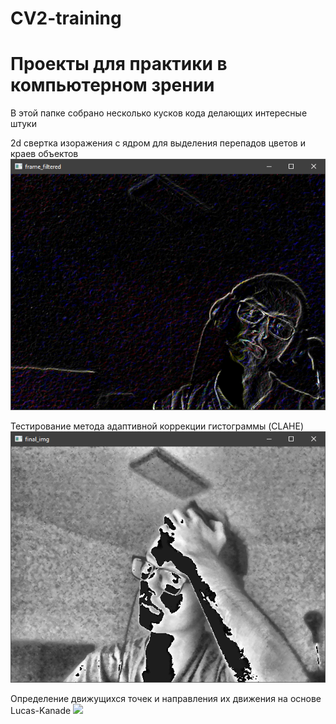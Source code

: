 # CV2-training
Проекты для практики в компьютерном зрении
======================
В этой папке собрано несколько кусков кода делающих интересные штуки

2d свертка изоражения с ядром для выделения перепадов цветов и краев объектов
![](filter_2d.PNG)

Тестирование метода адаптивной коррекции гистограммы (CLAHE) 
![](clahe.PNG)

Определение движущихся точек и направления их движения на основе Lucas-Kanade
![](Lucas_kanade.PNG)
